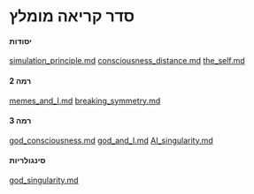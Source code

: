 סדר קריאה מומלץ
=====

#### יסודות

[simulation_principle.md](simulation_principle.md)
[consciousness_distance.md](consciousness_distance.md)
[the_self.md](the_self.md)

#### רמה 2
[memes_and_I.md](memes_and_I.md)
[breaking_symmetry.md](breaking_symmetry.md)

#### רמה 3
[god_consciousness.md](god_consciousness.md)
[god_and_I.md](god_and_I.md)
[AI_singularity.md](AI_singularity.md)

#### סינגולריות
[god_singularity.md](god_singularity.md)


